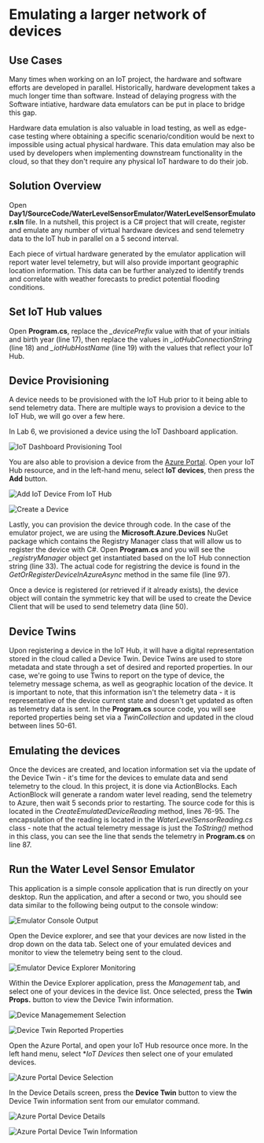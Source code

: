# Emulating a larger network of devices

## Use Cases
Many times when working on an IoT project, the hardware and software efforts are developed in parallel. Historically, hardware development takes a much longer time than software. Instead of delaying progress with the Software intiative, hardware data emulators can be put in place to bridge this gap.

Hardware data emulation is also valuable in load testing, as well as edge-case testing where obtaining a specific scenario/condition would be next to impossible using actual physical hardware. This data emulation may also be used by developers when implementing downstream functionality in the cloud, so that they don't require any physical IoT hardware to do their job.

## Solution Overview
Open **Day1/SourceCode/WaterLevelSensorEmulator/WaterLevelSensorEmulator.sln** file. In a nutshell, this project is a C# project that will create, register and emulate any number of virtual hardware devices and send telemetry data to the IoT hub in parallel on a 5 second interval.

Each piece of virtual hardware generated by the emulator application will report water level telemetry, but will also provide important geographic location information. This data can be further analyzed to identify trends and correlate with weather forecasts to predict potential flooding conditions.

## Set IoT Hub values
Open **Program.cs**, replace the *_devicePrefix* value with that of your initials and birth year (line 17), then replace the values in *_iotHubConnectionString* (line 18) and *_iotHubHostName* (line 19) with the values that reflect your IoT Hub.

## Device Provisioning
A device needs to be provisioned with the IoT Hub prior to it being able to send telemetry data. There are multiple ways to provision a device to the IoT Hub, we will go over a few here.

In Lab 6, we provisioned a device using the IoT Dashboard application. 

![IoT Dashboard Provisioning Tool](./images/IoTDashboardProvisionTool.png)

You are also able to provision a device from the [Azure Portal](https://portal.azure.com). Open your IoT Hub resource, and in the left-hand menu, select **IoT devices**, then press the **Add** button.

![Add IoT Device From IoT Hub](./images/provision_portal_menu.png)

![Create a Device](./images/createADevice.png)

Lastly, you can provision the device through code. In the case of the emulator project, we are using the **Microsoft.Azure.Devices** NuGet package which contains the Registry Manager class that will allow us to register the device with C#. Open **Program.cs** and you will see the *_registryManager* object get instantiated based on the IoT Hub connection string (line 33). The actual code for registring the device is found in the *GetOrRegisterDeviceInAzureAsync* method in the same file (line 97). 

Once a device is registered (or retrieved if it already exists), the device object will contain the symmetric key that will be used to create the Device Client that will be used to send telemetry data (line 50).

## Device Twins
Upon registering a device in the IoT Hub, it will have a digital representation stored in the cloud called a Device Twin. Device Twins are used to store metadata and state through a set of desired and reported properties. In our case, we're going to use Twins to report on the type of device, the telemetry message schema, as well as geographic location of the device. It is important to note, that this information isn't the telemetry data - it is representative of the device current state and doesn't get updated as often as telemetry data is sent. In the **Program.cs** source code, you will see reported properties being set via a *TwinCollection* and updated in the cloud between lines 50-61.

## Emulating the devices
Once the devices are created, and location information set via the update of the Device Twin - it's time for the devices to emulate data and send telemetry to the cloud. In this project, it is done via ActionBlocks. Each ActionBlock will generate a random water level reading, send the telemetry to Azure, then wait 5 seconds prior to restarting. The source code for this is located in the *CreateEmulatedDeviceReading* method, lines 76-95.  The encapsulation of the reading is located in the *WaterLevelSensorReading.cs* class - note that the actual telemetry message is just the *ToString()* method in this class, you can see the line that sends the telemetry in **Program.cs** on line 87.

## Run the Water Level Sensor Emulator
This application is a simple console application that is run directly on your desktop. Run the application, and after a second or two, you should see data similar to the following being output to the console window:

![Emulator Console Output](./images/emulatorconsoleoutput.png)

Open the Device explorer, and see that your devices are now listed in the drop down on the data tab. Select one of your emulated devices and monitor to view the telemetry being sent to the cloud.

![Emulator Device Explorer Monitoring](./images/deviceexplorermonitor.png)

Within the Device Explorer application, press the *Management* tab, and select one of your devices in the device list. Once selected, press the **Twin Props.** button to view the Device Twin information.

![Device Managemement Selection](./images/deviceselectionfortwin.png)

![Device Twin Reported Properties](./images/deviceexplorerreportedproperties.png)

Open the Azure Portal, and open your IoT Hub resource once more. In the left hand menu, select **IoT Devices* then select one of your emulated devices.

![Azure Portal Device Selection](./images/selectdeviceconsole.png)

In the Device Details screen, press the **Device Twin** button to view the Device Twin information sent from our emulator command.

![Azure Portal Device Details](./images/consoledevicedetails.png)

![Azure Portal Device Twin Information](./images/consoledevicetwininfo.png)













